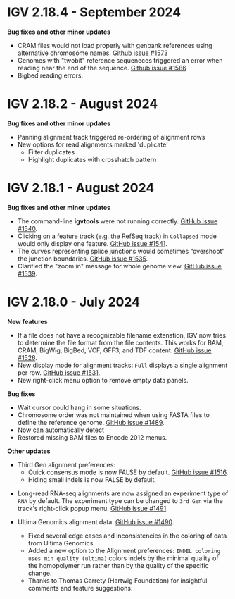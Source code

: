 # IGV 2.18.4 - September 2024

**Bug fixes and other minor updates**

* CRAM files would not load properly with genbank references using alternative chromosome names.  [Github issue #1573](https://github.com/igvteam/igv/issues/1573)
* Genomes with "twobit" reference sequeneces triggered an error when reading near the end of the sequence.  [Github issue #1586](https://github.com/igvteam/igv/issues/1586)
* Bigbed reading errors.

# IGV 2.18.2 - August 2024

**Bug fixes and other minor updates**

* Panning alignment track triggered re-ordering of alignment rows
* New options for read alignments marked 'duplicate'
  * Filter duplicates
  * Highlight duplicates with crosshatch pattern

# IGV 2.18.1 - August 2024

**Bug fixes and other minor updates**

* The command-line **igvtools** were not running correctly. [GitHub issue #1540](https://github.com/igvteam/igv/issues/1540).
* Clicking on a feature track (e.g. the RefSeq track) in `Collapsed` mode would only display one feature. [GitHub issue #1541](https://github.com/igvteam/igv/issues/1541).
* The curves representing splice junctions would sometimes “overshoot” the junction boundaries. [GitHub issue #1535](https://github.com/igvteam/igv/issues/1535).
* Clarified the "zoom in" message for whole genome view. [GitHub issue #1539](https://github.com/igvteam/igv/issues/1539).

# IGV 2.18.0 - July 2024

**New features**

* If a file does not have a recognizable filename extenstion, IGV now tries to determine the file format from the file contents. This works for BAM, CRAM, BigWig, BigBed, VCF, GFF3, and TDF content. [GitHub issue #1526](https://github.com/igvteam/igv/issues/1526).
* New display mode for alignment tracks: `Full` displays a single alignment per row. [GitHub issue #1531](https://github.com/igvteam/igv/issues/1531).
* New right-click menu option to remove empty data panels. 

**Bug fixes**

* Wait cursor could hang in some situations. 
* Chromosome order was not maintained when using FASTA files to define the reference genome. [GitHub issue #1489](https://github.com/igvteam/igv/issues/1489).
* Now can automatically detect
* Restored missing BAM files to Encode 2012 menus.

**Other updates**

* Third Gen alignment preferences:
    * Quick consensus mode is now FALSE by default. [GitHub issue #1516](https://github.com/igvteam/igv/issues/1516).
    * Hiding small indels is now FALSE by default.

<p></p>

* Long-read RNA-seq alignments are now assigned an experiment type of `RNA` by default. The experiment type can be changed to `3rd Gen` via the track's right-click popup menu. [GitHub issue #1491](https://github.com/igvteam/igv/issues/1491).

* Ultima Genomics alignment data. [GitHub issue #1490](https://github.com/igvteam/igv/pull/1490).
    * Fixed several edge cases and inconsistencies in the coloring of data from Ultima Genomics.
    * Added a new option to the Alignment preferences: `INDEL coloring uses min quality (ultima)` colors indels by the minimal quality of the homopolymer run rather than by the quality of the specific change.
    * Thanks to Thomas Garrety (Hartwig Foundation) for insightful comments and feature suggestions.

    